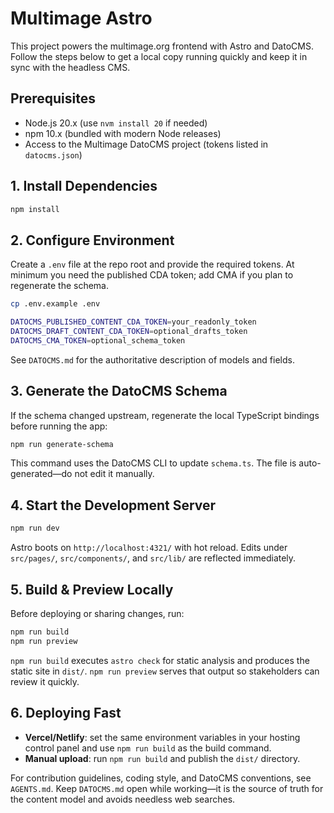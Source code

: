 # Multimage Astro

This project powers the multimage.org frontend with Astro and DatoCMS. Follow the steps below to get a local copy running quickly and keep it in sync with the headless CMS.

## Prerequisites
- Node.js 20.x (use `nvm install 20` if needed)
- npm 10.x (bundled with modern Node releases)
- Access to the Multimage DatoCMS project (tokens listed in `datocms.json`)

## 1. Install Dependencies
```bash
npm install
```

## 2. Configure Environment
Create a `.env` file at the repo root and provide the required tokens. At minimum you need the published CDA token; add CMA if you plan to regenerate the schema.
```bash
cp .env.example .env
```
```bash
DATOCMS_PUBLISHED_CONTENT_CDA_TOKEN=your_readonly_token
DATOCMS_DRAFT_CONTENT_CDA_TOKEN=optional_drafts_token
DATOCMS_CMA_TOKEN=optional_schema_token
```
See `DATOCMS.md` for the authoritative description of models and fields.

## 3. Generate the DatoCMS Schema
If the schema changed upstream, regenerate the local TypeScript bindings before running the app:
```bash
npm run generate-schema
```
This command uses the DatoCMS CLI to update `schema.ts`. The file is auto-generated—do not edit it manually.

## 4. Start the Development Server
```bash
npm run dev
```
Astro boots on `http://localhost:4321/` with hot reload. Edits under `src/pages/`, `src/components/`, and `src/lib/` are reflected immediately.

## 5. Build & Preview Locally
Before deploying or sharing changes, run:
```bash
npm run build
npm run preview
```
`npm run build` executes `astro check` for static analysis and produces the static site in `dist/`. `npm run preview` serves that output so stakeholders can review it quickly.

## 6. Deploying Fast
- **Vercel/Netlify**: set the same environment variables in your hosting control panel and use `npm run build` as the build command.
- **Manual upload**: run `npm run build` and publish the `dist/` directory.

For contribution guidelines, coding style, and DatoCMS conventions, see `AGENTS.md`. Keep `DATOCMS.md` open while working—it is the source of truth for the content model and avoids needless web searches.
